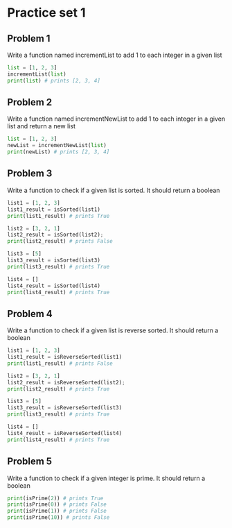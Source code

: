# Practice set 1

## Problem 1
Write a function named incrementList to add 1 to each integer in a given list

```python
list = [1, 2, 3]
incrementList(list)
print(list) # prints [2, 3, 4]
```

## Problem 2
Write a function named incrementNewList to add 1 to each integer in a given list and return a new list

```python
list = [1, 2, 3]
newList = incrementNewList(list)
print(newList) # prints [2, 3, 4]
```

## Problem 3
Write a function to check if a given list is sorted. It should return a boolean

```python
list1 = [1, 2, 3]
list1_result = isSorted(list1)
print(list1_result) # prints True

list2 = [3, 2, 1]
list2_result = isSorted(list2);
print(list2_result) # prints False

list3 = [5]
list3_result = isSorted(list3)
print(list3_result) # prints True

list4 = []
list4_result = isSorted(list4)
print(list4_result) # prints True
```

## Problem 4
Write a function to check if a given list is reverse sorted. It should return a boolean

```python
list1 = [1, 2, 3]
list1_result = isReverseSorted(list1)
print(list1_result) # prints False

list2 = [3, 2, 1]
list2_result = isReverseSorted(list2);
print(list2_result) # prints True

list3 = [5]
list3_result = isReverseSorted(list3)
print(list3_result) # prints True

list4 = []
list4_result = isReverseSorted(list4)
print(list4_result) # prints True
```

## Problem 5
Write a function to check if a given integer is prime. It should return a boolean

```python
print(isPrime(2)) # prints True
print(isPrime(0)) # prints False
print(isPrime(1)) # prints False
print(isPrime(10)) # prints False
```
